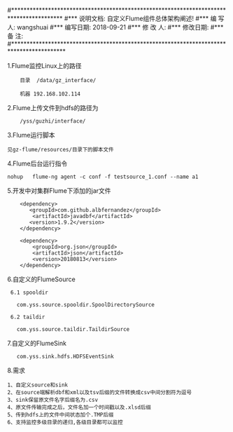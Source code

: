 #****************************************************************************************
#*** 说明文档: 自定义Flume组件总体架构阐述!
#*** 编 写 人:  wangshuai
#*** 编写日期:  2018-09-21
#*** 修 改 人:
#*** 修改日期:
#*** 备    注:
#*****************************************************************************************


1.Flume监控Linux上的路径

		目录	/data/gz_interface/ 	
		
		机器 192.168.102.114
		
2.Flume上传文件到hdfs的路径为

		/yss/guzhi/interface/

3.Flume运行脚本
		
    见gz-flume/resources/目录下的脚本文件 


4.Flume后台运行指令

	nohup	flume-ng agent -c conf -f testsource_1.conf --name a1
	
	
5.开发中对集群Flume下添加的jar文件

		<dependency>
           <groupId>com.github.albfernandez</groupId>
            <artifactId>javadbf</artifactId>
           <version>1.9.2</version>
        </dependency>
		
        <dependency>
            <groupId>org.json</groupId>
            <artifactId>json</artifactId>
            <version>20180813</version>
        </dependency>

6.自定义的FlumeSource

     6.1 spooldir 
     
       com.yss.source.spooldir.SpoolDirectorySource
       
     6.2 taildir
     
       com.yss.source.taildir.TaildirSource
      
7.自定义的FlumeSink

       com.yss.sink.hdfs.HDFSEventSink
      
8.需求

    1、自定义source和sink
    2、在source端解析dbf和xml以及tsv后缀的文件转换成csv中间分割符为逗号
    3、sink保留原文件名字后缀名为.csv
    4、原文件传输完成之后，文件名加一个时间戳以及.xlsd后缀
    5、传到hdfs上的文件中间状态加个.TMP后缀
    6、支持监控多级目录的递归,各级目录都可以监控

	
